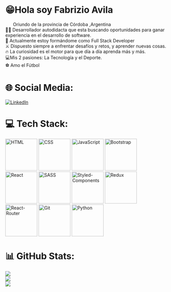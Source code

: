 # 😁Hola soy Fabrizio Avila
<img src="https://imgs.search.brave.com/cO1RST6qe4QbqrEcc1PQkr9XvJYgmj3dJdw-5b7jvMI/rs:fit:860:0:0/g:ce/aHR0cHM6Ly9tZWRp/YS5nZXR0eWltYWdl/cy5jb20vaWQvMTEy/OTg2MTExNi9lcy9m/b3RvL2FyZ2VudGlu/YS1mbGFnLmpwZz9z/PTYxMng2MTImdz0w/Jms9MjAmYz1zQWxZ/S3g3cjZLdVl2TERn/MDNiX1RjNURmNUlI/OXRuNFktU05Dc0lV/b2o0PQ" width="20px" height="15px"> Oriundo de la provincia de Córdoba ,Argentina<br>🙋‍♂️ Desarrollador autodidacta que esta buscando oportunidades para ganar experiencia en el desarrollo de software.<br>📕 Actualmente estoy formándome como Full Stack Developer<br>⚔️ Dispuesto siempre a enfrentar desafíos y retos, y aprender nuevas cosas. <br>🔥 La curiosidad es el motor para que  día a día aprenda más y más.<br>💻Mis 2 pasiones: La Tecnología y el Deporte.<br>⚽ Amo el Fútbol


# 🌐 Social Media:
[![LinkedIn](https://img.shields.io/badge/LinkedIn-%230077B5.svg?logo=linkedin&logoColor=white)](https://linkedin.com/in/fabri-avila) 

# 💻 Tech Stack:
<img width="100px" height="100px" src="https://github.com/Fabrizio112/Fabrizio112/assets/109549522/793c116b-65ee-4937-9a0a-f9d9955e0908" alt="HTML" >
<img width="100px" height="100px" src="https://github.com/Fabrizio112/Fabrizio112/assets/109549522/82dfd042-cda0-486f-874f-5f94d4543d97" alt="CSS">
<img width="100px" height="100px" src="https://github.com/Fabrizio112/Fabrizio112/assets/109549522/5f9e057f-770d-40d0-810a-e706c38ebe3d" alt="JavaScript" >
<img width="100px" height="100px" src="https://github.com/Fabrizio112/Fabrizio112/assets/109549522/2be48280-440b-47e3-b06e-ec6279d413fa" alt="Bootstrap">
<img width="100px" height="100px" src="https://github.com/Fabrizio112/Fabrizio112/assets/109549522/310858ea-0e48-4b28-ba4f-ae80659722c8" alt="React" >
<img width="100px" height="100px" src="https://github.com/Fabrizio112/Fabrizio112/assets/109549522/35855b6b-3b47-4bb1-bd8d-61c6b1d8082b" alt="SASS">
<img width="100px" height="100px" src="https://github.com/Fabrizio112/Fabrizio112/assets/109549522/5a2f9bb2-7b42-4e48-86c4-80cdeb8c9159" alt="Styled-Components" >
<img width="100px" height="100px" src="https://github.com/Fabrizio112/Fabrizio112/assets/109549522/7fda2b67-2924-47e6-b3b0-46a81cc60436" alt="Redux" >
<img width="100px" height="100px" src="https://github.com/Fabrizio112/Fabrizio112/assets/109549522/c1e292c1-f37b-42d2-af0e-ccf2e6c9f6e0" alt="React-Router" >
<img width="100px" height="100px" src="https://github.com/Fabrizio112/Fabrizio112/assets/109549522/141642bb-f09c-478a-91e3-a7ba7c061630" alt="Git" >
<img width="100px" height="100px" src="https://github.com/Fabrizio112/Fabrizio112/assets/109549522/75666e1d-970d-4e27-8f5c-38f89a6d5b10" alt="Python" >






# 📊 GitHub Stats:
![](https://github-readme-stats.vercel.app/api?username=Fabrizio112&theme=dark&hide_border=false&include_all_commits=true&count_private=false)<br/>
![](https://github-readme-streak-stats.herokuapp.com/?user=Fabrizio112&theme=dark&hide_border=false)<br/>
![](https://github-readme-stats.vercel.app/api/top-langs/?username=Fabrizio112&theme=dark&hide_border=false&include_all_commits=true&count_private=false&layout=compact)



<!-- Proudly created with GPRM ( https://gprm.itsvg.in ) -->
